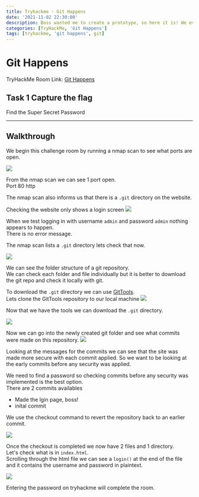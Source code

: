```yaml
---
title: Tryhackme - Git Happens
date: '2021-11-02 22:30:00'
description: Boss wanted me to create a prototype, so here it is! We even used something called "version control" that made deploying this really easy!
categories: [TryHackMe, 'Git Happens']
tags: [tryhackme, 'git happens', git]
---
```


# Git Happens

TryHackMe Room Link: [Git Happens](https://tryhackme.com/room/githappens)

## Task 1 Capture the flag

Find the Super Secret Password

---

## Walkthrough
We begin this challenge room by running a nmap scan to see what ports are open.

  ![](/assets/img/tryhackme_githappens/01-nmap.png)
  
From the nmap scan we can see 1 port open.  
Port 80 http  

The nmap scan also informs us that there is a `.git` directory on the website.
  
  
  Checking the website only shows a login screen
  ![](/assets/img/tryhackme_githappens/02-home_page.png)
  
  When we test logging in with  username `admin` and password `admin`  nothing appears to happen.  
  There is no error message.
  
  The nmap scan lists a `.git` directory lets check that now.
  
  ![](/assets/img/tryhackme_githappens/03-dot_git.png)
  
  We can see the folder structure of a git repository.  
  We can check each folder and file individually but it is better to download the git repo and check it locally with git.
  
  To download the `.git` directory we can use [GitTools](https://github.com/internetwache/GitTools).  
  Lets clone the GitTools repository to our local machine
 ![](/assets/img/tryhackme_githappens/04-clone_gittools.png)
 
 Now that we have the tools we can download the `.git` directory.  
 
 ![](/assets/img/tryhackme_githappens/05-gitdump.png)
 
 Now we can go into the newly created git folder and see what commits were made on this repository.
 ![](/assets/img/tryhackme_githappens/06-git_log.png)
  
  Looking at the messages for the commits we can see that the site was made more secure with each commit applied. 
  So we want to be looking at the early commits before any security was applied.
  
  We need to find a password so checking commits before any security was implemented is the best option.  
  There are 2 commits availables  
  - Made the lgin page, boss!
  - inital commit
  
  We use the checkout command to revert the repository back to an earlier commit.
  
  ![](/assets/img/tryhackme_githappens/07-git_checkout.png)
  
Once the checkout is completed we now have 2 files and 1 directory.  
Let's check what is in `index.html`.  
Scrolling through the html file we can see a `login()` at the end of the file and it contains the username and password in plaintext.

![](/assets/img/tryhackme_githappens/08-index_password.png)

Entering the password on tryhackme will complete the room.
